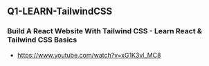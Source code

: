 ## Q1-LEARN-TailwindCSS
### Build A React Website With Tailwind CSS - Learn React & Tailwind CSS Basics
- https://www.youtube.com/watch?v=xG1K3vl_MC8 
